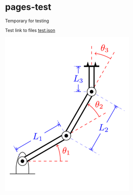# pages-test
Temporary for testing


Test link to files [test.json](test.json)

![An image](./images/three-link-annotated.png)


